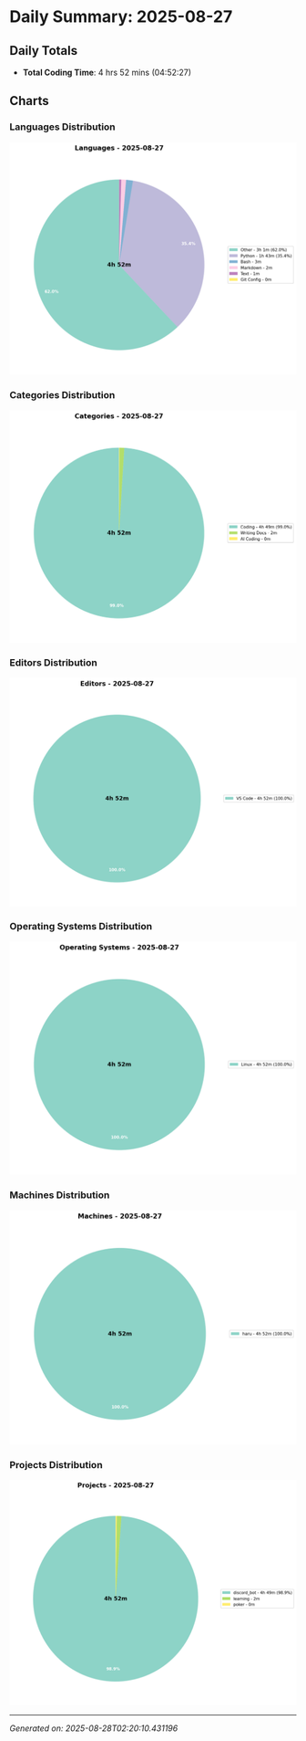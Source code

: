 # Daily Summary: 2025-08-27

## Daily Totals
- **Total Coding Time**: 4 hrs 52 mins (04:52:27)

## Charts

### Languages Distribution
![Languages](/charts/languages_-_2025-08-27.png)

### Categories Distribution
![Categories](/charts/categories_-_2025-08-27.png)

### Editors Distribution
![Editors](/charts/editors_-_2025-08-27.png)

### Operating Systems Distribution
![Operating Systems](/charts/operating_systems_-_2025-08-27.png)

### Machines Distribution
![Machines](/charts/machines_-_2025-08-27.png)

### Projects Distribution
![Projects](/charts/projects_-_2025-08-27.png)

---
*Generated on: 2025-08-28T02:20:10.431196*
